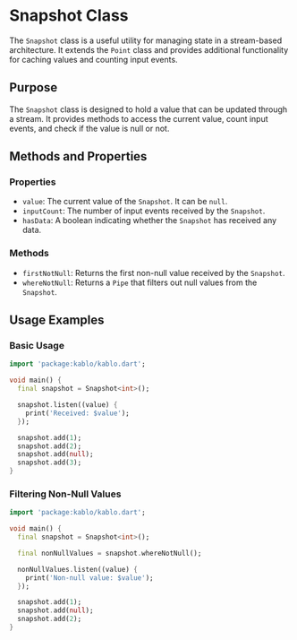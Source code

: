 # Snapshot Class

The `Snapshot` class is a useful utility for managing state in a stream-based architecture. It extends the `Point` class and provides additional functionality for caching values and counting input events.

## Purpose

The `Snapshot` class is designed to hold a value that can be updated through a stream. It provides methods to access the current value, count input events, and check if the value is null or not.

## Methods and Properties

### Properties

- `value`: The current value of the `Snapshot`. It can be `null`.
- `inputCount`: The number of input events received by the `Snapshot`.
- `hasData`: A boolean indicating whether the `Snapshot` has received any data.

### Methods

- `firstNotNull`: Returns the first non-null value received by the `Snapshot`.
- `whereNotNull`: Returns a `Pipe` that filters out null values from the `Snapshot`.

## Usage Examples

### Basic Usage

```dart
import 'package:kablo/kablo.dart';

void main() {
  final snapshot = Snapshot<int>();

  snapshot.listen((value) {
    print('Received: $value');
  });

  snapshot.add(1);
  snapshot.add(2);
  snapshot.add(null);
  snapshot.add(3);
}
```

### Filtering Non-Null Values

```dart
import 'package:kablo/kablo.dart';

void main() {
  final snapshot = Snapshot<int>();

  final nonNullValues = snapshot.whereNotNull();

  nonNullValues.listen((value) {
    print('Non-null value: $value');
  });

  snapshot.add(1);
  snapshot.add(null);
  snapshot.add(2);
}
```

